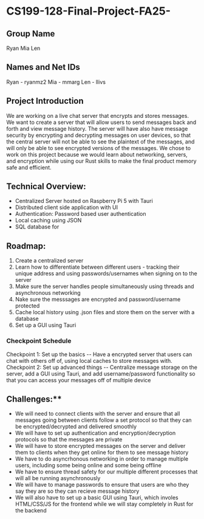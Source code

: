 # CS199-128-Final-Project-FA25-

## Group Name

Ryan Mia Len

## Names and Net IDs

Ryan - ryanmz2
Mia - mmarg
Len - llivs

## Project Introduction

We are working on a live chat server that encrypts and stores messages. We want to create a server that will allow users to send messages back and forth and view message history. The server will have also have message security by encrypting and decrypting messages on user devices, so that the central server will not be able to see the plaintext of the messages, and will only be able to see encrypted versions of the messages. We chose to work on this project because we would learn about networking, servers, and encryption while using our Rust skills to make the final product memory safe and efficient.

## Technical Overview:
 - Centralized Server hosted on Raspberry Pi 5 with Tauri
 - Distributed client side application with UI
 - Authentication: Password based user authentication 
 - Local caching using JSON
 - SQL database for 

## Roadmap:
1. Create a centralized server 
2. Learn how to differentiate between different users - tracking their unique address and using passwords/usernames when signing on to the server
3. Make sure the server handles people simultaneously using threads and asynchronous networking
4. Nake sure the messsages are encrypted and password/username protected
5. Cache local history using .json files and store them on the server with a database 
6. Set up a GUI using Tauri
### Checkpoint Schedule
Checkpoint 1: Set up the basics -- Have a encrypted server that users can chat with others off of, using local caches to store messages with. 
Checkpoint 2: Set up advanced things -- Centralize message storage on the server, add a GUI using Tauri, and add username/password functionality so that you can access your messages off of multiple device

## Challenges:**
- We will need to connect clients with the server and ensure that all messages going between clients follow a set protocol so that they can be encrypted/decrypted and delivered smoothly
- We will have to set up authentication and encryption/decryption protocols so that the messages are private
- We will have to store encrypted messages on the server and deliver them to clients when they get online for them to see message history
- We have to do asyncrhonous networking in order to manage multiple users, including some being online and some being offline
- We have to ensure thread safety for our multiple different processes that will all be running asynchronously
- We will have to manage passwords to ensure that users are who they say they are so they can recieve message history
- We will also have to set up a basic GUI using Tauri, which involes HTML/CSS/JS for the frontend while we will stay completely in Rust for the backend

